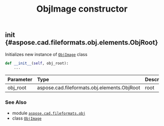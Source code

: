 ﻿---
title: ObjImage constructor
second_title: Aspose.CAD for Python via .NET API References
description: 
type: docs
weight: 10
url: /aspose.cad.fileformats.obj/objimage/__init__/
is_root: false
---

## __init__ {#aspose.cad.fileformats.obj.elements.ObjRoot}

Initializes new instance of [`ObjImage`](/cad/python-net/aspose.cad.fileformats.obj/objimage) class



```python
def __init__(self, obj_root):
    ...
```


| Parameter | Type | Description |
| :- | :- | :- |
| obj_root | aspose.cad.fileformats.obj.elements.ObjRoot | root |



### See Also
* module [`aspose.cad.fileformats.obj`](../../)
* class [`ObjImage`](/cad/python-net/aspose.cad.fileformats.obj/objimage)
